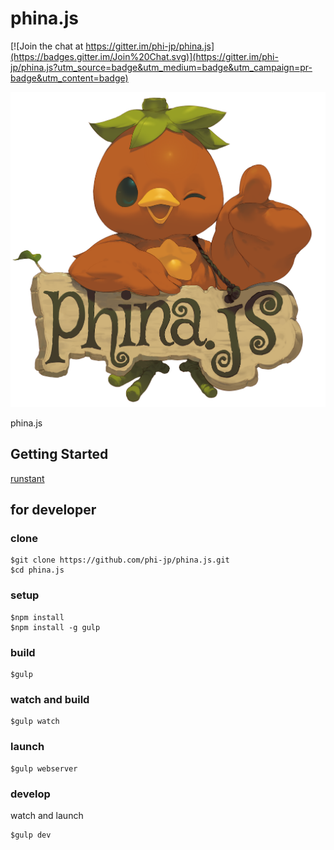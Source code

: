 # phina.js

[![Join the chat at https://gitter.im/phi-jp/phina.js](https://badges.gitter.im/Join%20Chat.svg)](https://gitter.im/phi-jp/phina.js?utm_source=badge&utm_medium=badge&utm_campaign=pr-badge&utm_content=badge)

![image](assets/images/phina.png)

phina.js



## Getting Started

[runstant](http://goo.gl/xgyU6f)



## for developer

### clone

```
$git clone https://github.com/phi-jp/phina.js.git
$cd phina.js
```

### setup

```
$npm install
$npm install -g gulp
```

### build

```
$gulp
```

### watch and build

```
$gulp watch
```

### launch

```
$gulp webserver
```

### develop

watch and launch

```
$gulp dev
```
